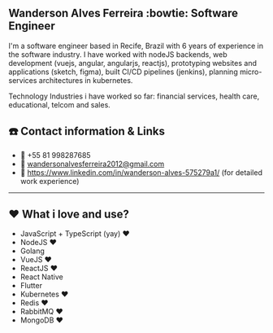 ## Wanderson Alves Ferreira :bowtie: Software Engineer

I'm a software engineer based in Recife, Brazil with 6 years of experience in the software industry. I have worked with nodeJS backends, web development (vuejs, angular, angularjs, reactjs), prototyping websites and applications (sketch, figma), built CI/CD pipelines (jenkins), planning micro-services architectures in kubernetes. 

Technology Industries i have worked so far: financial services, health care, educational, telcom and sales.

## :phone: Contact information & Links

- :iphone: +55 81 998287685
- :email: wandersonalvesferreira2012@gmail.com
- :link: https://www.linkedin.com/in/wanderson-alves-575279a1/ (for detailed work experience)

---

## :hearts: What i love and use?

- JavaScript + TypeScript (yay) :hearts:
- NodeJS :hearts:
- Golang
- VueJS :hearts:
- ReactJS :hearts:
- React Native
- Flutter
- Kubernetes :hearts:
- Redis :hearts:
- RabbitMQ :hearts:
- MongoDB :hearts:

